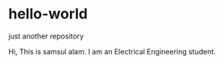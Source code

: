# hello-world
just another repository

Hi, This is samsul alam. I am an Electrical Engineering student.
